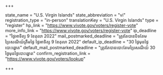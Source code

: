 +++

state_name = "U.S. Virgin Islands"
state_abbreviation = "vi"
registration_type = "in-person"
translationKey = "U.S. Virgin Islands"
type = "register"
hp_link = "https://www.vivote.gov/voters/register-vote"
more_info_link = "https://www.vivote.gov/voters/register-vote"
ip_deadline = "ថ្ងៃអាទិត្យ 9 ខែតុលា 2022"
mail_postmarked_deadline = "ត្រូវតែបានបិទតែមប្រៃសណីយ៍ត្រឹមថ្ងៃ​ ថ្ងៃអាទិត្យ 9 ខែតុលា 2022"
default_ip_deadline = "30 ថ្ងៃមុនថ្ងៃបោះឆ្នោត"
default_mail_postmarked_deadline = "ត្រូវតែបានបោះតែមប្រៃសណីយ៍ 30 ថ្ងៃមុនថ្ងៃបោះឆ្នោត"
confirm_registration_link = "https://www.vivote.gov/voters/lookup"

+++